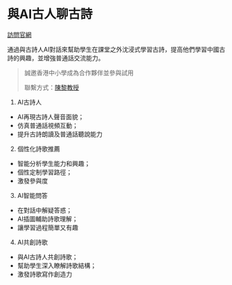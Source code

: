 # 與AI古人聊古詩 

[訪問官網](https://pilab-hkbu.github.io/AIPoets/)

通過與古詩人AI對話來幫助學生在課堂之外沈浸式學習古詩，提高他們學習中國古詩的興趣，並增強普通話交流能力。

> 誠邀香港中小學成為合作夥伴並參與試用
>
> 聯繫方式：[陳黎教授](https://www.comp.hkbu.edu.hk/~lichen/)
1. AI古詩人
- AI再現古詩人聲音面貌；
- 仿真普通話視頻互動；
- 提升古詩朗讀及普通話聽說能力

2. 個性化詩歌推薦
- 智能分析學生能力和興趣；
- 個性定制學習路徑；
- 激發參與度

3. AI智能問答
- 在對話中解疑答惑；
- AI插圖輔助詩歌理解；
- 讓學習過程簡單又有趣

4. AI共創詩歌
- 與AI古詩人共創詩歌；
- 幫助學生深入瞭解詩歌結構；
- 激發詩歌寫作創造力